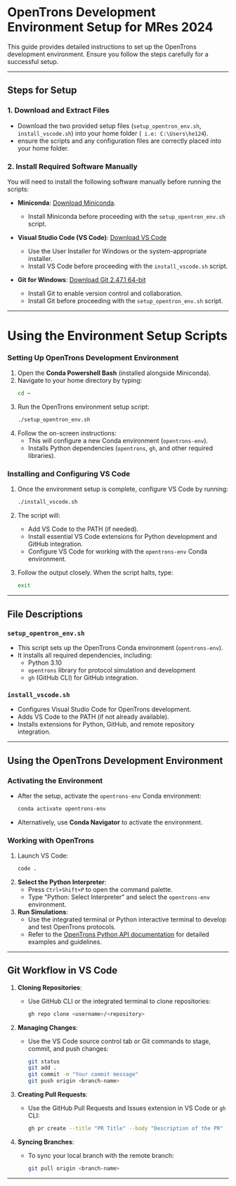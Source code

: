 # OpenTrons Development Environment Setup for MRes 2024

This guide provides detailed instructions to set up the OpenTrons development environment. Ensure you follow the steps carefully for a successful setup.

---

## **Steps for Setup**

### 1. **Download and Extract Files**
- Download the two provided setup files (`setup_opentron_env.sh`, `install_vscode.sh`) into your home folder (` i.e: C:\Users\he124`).
- ensure the scripts and any configuration files are correctly placed into your home folder.

### 2. **Install Required Software Manually**
You will need to install the following software manually before running the scripts:

- **Miniconda**: [Download Miniconda](https://repo.anaconda.com/miniconda/Miniconda3-latest-Windows-x86_64.exe).
  - Install Miniconda before proceeding with the `setup_opentron_env.sh` script.

- **Visual Studio Code (VS Code)**: [Download VS Code](https://code.visualstudio.com/sha/download?build=stable&os=win32-x64-user)  
  - Use the User Installer for Windows or the system-appropriate installer.  
  - Install VS Code before proceeding with the `install_vscode.sh` script.

- **Git for Windows**: [Download Git 2.47.1 64-bit](https://github.com/git-for-windows/git/releases/download/v2.47.1.windows.1/Git-2.47.1-64-bit.exe)  
  - Install Git to enable version control and collaboration.
  - Install Git before proceeding with the `setup_opentron_env.sh` script.

---

# **Using the Environment Setup Scripts**

### **Setting Up OpenTrons Development Environment**
1. Open the **Conda Powershell Bash** (installed alongside Miniconda).  
2. Navigate to your home directory by typing:
   ```bash
   cd ~
   ```
3. Run the OpenTrons environment setup script:
   ```bash
   ./setup_opentron_env.sh
   ```
4. Follow the on-screen instructions:
   - This will configure a new Conda environment (`opentrons-env`).
   - Installs Python dependencies (`opentrons`, `gh`, and other required libraries).

### **Installing and Configuring VS Code**
1. Once the environment setup is complete, configure VS Code by running:
   ```bash
   ./install_vscode.sh
   ```
2. The script will:
   - Add VS Code to the PATH (if needed).
   - Install essential VS Code extensions for Python development and GitHub integration.
   - Configure VS Code for working with the `opentrons-env` Conda environment.

3. Follow the output closely. When the script halts, type:
   ```bash
   exit
   ```

---

## **File Descriptions**

### `setup_opentron_env.sh`
- This script sets up the OpenTrons Conda environment (`opentrons-env`).
- It installs all required dependencies, including:
  - Python 3.10
  - `opentrons` library for protocol simulation and development
  - `gh` (GitHub CLI) for GitHub integration.

### `install_vscode.sh`
- Configures Visual Studio Code for OpenTrons development.
- Adds VS Code to the PATH (if not already available).
- Installs extensions for Python, GitHub, and remote repository integration.

---

## **Using the OpenTrons Development Environment**

### Activating the Environment
- After the setup, activate the `opentrons-env` Conda environment:
  ```bash
  conda activate opentrons-env
  ```
- Alternatively, use **Conda Navigator** to activate the environment.

### Working with OpenTrons
1. Launch VS Code:
   ```bash
   code .
   ```
2. **Select the Python Interpreter**:
   - Press `Ctrl+Shift+P` to open the command palette.
   - Type "Python: Select Interpreter" and select the `opentrons-env` environment.
3. **Run Simulations**:
   - Use the integrated terminal or Python interactive terminal to develop and test OpenTrons protocols.
   - Refer to the [OpenTrons Python API documentation](https://docs.opentrons.com/) for detailed examples and guidelines.

---

## **Git Workflow in VS Code**

1. **Cloning Repositories**:
   - Use GitHub CLI or the integrated terminal to clone repositories:
     ```bash
     gh repo clone <username>/<repository>
     ```
2. **Managing Changes**:
   - Use the VS Code source control tab or Git commands to stage, commit, and push changes:
     ```bash
     git status
     git add .
     git commit -m "Your commit message"
     git push origin <branch-name>
     ```
3. **Creating Pull Requests**:
   - Use the GitHub Pull Requests and Issues extension in VS Code or `gh` CLI:
     ```bash
     gh pr create --title "PR Title" --body "Description of the PR"
     ```

4. **Syncing Branches**:
   - To sync your local branch with the remote branch:
     ```bash
     git pull origin <branch-name>
     ```
---
